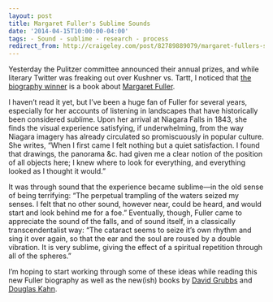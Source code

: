 ```yaml
---
layout: post 
title: Margaret Fuller's Sublime Sounds 
date: '2014-04-15T10:00:00-04:00' 
tags: - Sound - sublime - research - process 
redirect_from: http://craigeley.com/post/82789889079/margaret-fullers-sublime-sounds 
---
```


Yesterday the Pulitzer committee announced their annual prizes, and while literary Twitter was freaking out over Kushner vs. Tartt, I noticed that [the biography winner](http://www.pulitzer.org/citation/2014-Biography-or-Autobiography) is a book about [Margaret Fuller](http://en.wikipedia.org/wiki/Margaret_Fuller).

I haven’t read it yet, but I’ve been a huge fan of Fuller for several years, especially for her accounts of listening in landscapes that have historically been considered sublime. Upon her arrival at Niagara Falls in 1843, she finds the visual experience satisfying, if underwhelming, from the way Niagara imagery has already circulated so promiscuously in popular culture. She writes, “When I first came I felt nothing but a quiet satisfaction. I found that drawings, the panorama &c. had given me a clear notion of the position of all objects here; I knew where to look for everything, and everything looked as I thought it would.”

It was through sound that the experience became sublime—in the old sense of being terrifying: “The perpetual trampling of the waters seized my senses. I felt that no other sound, however near, could be heard, and would start and look behind me for a foe.” Eventually, though, Fuller came to appreciate the sound of the falls, and of sound itself, in a classically transcendentalist way: “The cataract seems to seize it’s own rhythm and sing it over again, so that the ear and the soul are roused by a double vibration. It is very sublime, giving the effect of a spiritual repetition through all of the spheres.”

I’m hoping to start working through some of these ideas while reading this new Fuller biography as well as the new(ish) books by [David Grubbs](http://www.amazon.com/dp/0822355906ef=pe_385040_30332190_TE_M3T1_ST1_dp_1) and [Douglas Kahn](http://www.amazon.com/Earth-Sound-Signal-Energies-Magnitude/dp/0520257553ef=sr_1_1?s=books&ie=UTF8&qid=1397514942&sr=1-1&keywords=earth+sound+earth+signal).

